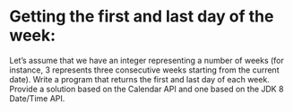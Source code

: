 # Getting the first and last day of the week:
Let’s assume that we have an integer representing a number of weeks (for instance, 3 represents three consecutive weeks starting from the current date). Write a program that returns the first and last day of each week. Provide a solution based on the Calendar API and one based on the JDK 8 Date/Time API.